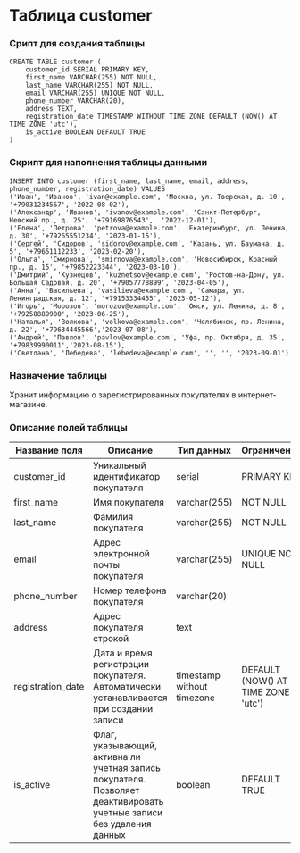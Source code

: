 # Таблица customer

### Срипт для создания таблицы

```
CREATE TABLE customer (
    customer_id SERIAL PRIMARY KEY,
    first_name VARCHAR(255) NOT NULL,
    last_name VARCHAR(255) NOT NULL,
    email VARCHAR(255) UNIQUE NOT NULL,
    phone_number VARCHAR(20),
    address TEXT,
    registration_date TIMESTAMP WITHOUT TIME ZONE DEFAULT (NOW() AT TIME ZONE 'utc'),
    is_active BOOLEAN DEFAULT TRUE
)
```
### Скрипт для наполнения таблицы данными

```
INSERT INTO customer (first_name, last_name, email, address, phone_number, registration_date) VALUES
('Иван', 'Иванов', 'ivan@example.com', 'Москва, ул. Тверская, д. 10', '+79031234567', '2022-08-02'),
('Александр', 'Иванов', 'ivanov@example.com', 'Санкт-Петербург, Невский пр., д. 25', '+79169876543',  '2022-12-01'),
('Елена', 'Петрова', 'petrova@example.com', 'Екатеринбург, ул. Ленина, д. 30', '+79265551234', '2023-01-15'),
('Сергей', 'Сидоров', 'sidorov@example.com', 'Казань, ул. Баумана, д. 5', '+79651112233', '2023-02-20'),
('Ольга', 'Смирнова', 'smirnova@example.com', 'Новосибирск, Красный пр., д. 15', '+79852223344', '2023-03-10'),
('Дмитрий', 'Кузнецов', 'kuznetsov@example.com', 'Ростов-на-Дону, ул. Большая Садовая, д. 20', '+79057778899', '2023-04-05'),
('Анна', 'Васильева', 'vasilieva@example.com', 'Самара, ул. Ленинградская, д. 12', '+79153334455', '2023-05-12'),
('Игорь', 'Морозов', 'morozov@example.com', 'Омск, ул. Ленина, д. 8', '+79258889900', '2023-06-25'),
('Наталья', 'Волкова', 'volkova@example.com', 'Челябинск, пр. Ленина, д. 22', '+79634445566','2023-07-08'),
('Андрей', 'Павлов', 'pavlov@example.com', 'Уфа, пр. Октября, д. 35', '+79839990011','2023-08-15'),
('Светлана', 'Лебедева', 'lebedeva@example.com', '', '', '2023-09-01')
```

### Назначение таблицы

Хранит информацию о зарегистрированных покупателях в интернет-магазине.

### Описание полей таблицы

|Название поля|Описание|Тип данных|Ограничение|
|-|-|-|-|
|customer_id|Уникальный идентификатор покупателя|serial|PRIMARY KEY|
|first_name|Имя покупателя|varchar(255)|NOT NULL|
|last_name|Фамилия покупателя|varchar(255)|NOT NULL|
|email|Адрес электронной почты покупателя|varchar(255)|UNIQUE NOT NULL|
|phone_number|Номер телефона покупателя|varchar(20)||
|address|Адрес покупателя строкой|text||
|registration_date|Дата и время регистрации покупателя. Автоматически устанавливается при создании записи|timestamp without timezone|DEFAULT (NOW() AT TIME ZONE 'utc')|
|is_active|Флаг, указывающий, активна ли учетная запись покупателя. Позволяет деактивировать учетные записи без удаления данных|boolean|DEFAULT TRUE|

